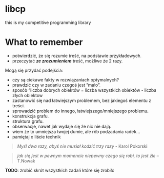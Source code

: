 # libcp
this is my competitive programming library

# What to remember
* potwierdzić, że się rozumie treść, na podstawie przykładowych.
* przeczytać ***ze zrozumieniem*** treść, możliwe że 2 razy.

Mogą się przydać podejścia:
* czy są ciekawe fakty w rozwiązaniach optymalnych?
* prawdzić czy w zadaniu czegoś jest ”mało”.
* sposób ”liczba dobrych obiektów = liczba wszystkich obiektów - liczba złych obiektow
* zastanowić się nad łatwiejszym problemem, bez jakiegoś elementu z treści.
* sprowadzić problem do innego, łatwiejszego/mniejszego problemu.
* konstrukcja grafu.
* struktura grafu.
* obserwacje, nawet jak wydaje się że nic nie dają.
* wiem że to umniejsza twojej dumie, ale rób podzadania radek...
* pamiętaj o liście technik

> *Myśl dwa razy, abyś nie musiał kodzić trzy razy* - Karol Pokorski

> *jak się jest w pewnym momencie niepewny czego się robi, to jest źle* – T.Nowak

**TODO**: zrobić skrót wszystkich zadań które się zrobiło
